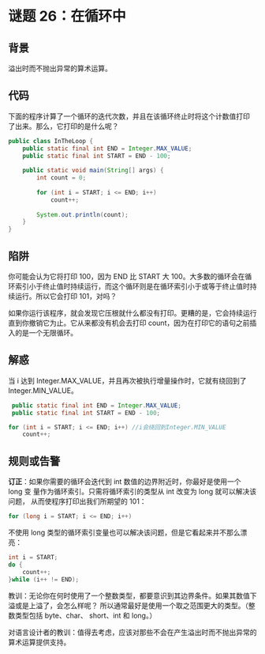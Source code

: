 # 谜题 26：在循环中

## 背景

溢出时而不抛出异常的算术运算。

## 代码

下面的程序计算了一个循环的迭代次数，并且在该循环终止时将这个计数值打印 了出来。那么，它打印的是什么呢？ 

```java
public class InTheLoop {
    public static final int END = Integer.MAX_VALUE;
    public static final int START = END - 100; 
 
    public static void main(String[] args) {
        int count = 0;
 
        for (int i = START; i <= END; i++)
            count++;
 
        System.out.println(count);
    }
}
```

## 陷阱

你可能会认为它将打印 100，因为 END 比 START 大 100。大多数的循环会在循环索引小于终止值时持续运行，而这个循环则是在循环索引小于或等于终止值时持续运行。所以它会打印 101，对吗？   

如果你运行该程序，就会发现它压根就什么都没有打印。更糟的是，它会持续运行直到你撤销它为止。它从来都没有机会去打印 count，因为在打印它的语句之前插入的是一个无限循环。 

## 解惑

当 i 达到 Integer.MAX_VALUE，并且再次被执行增量操作时，它就有绕回到了 Integer.MIN_VALUE。 

```java
 public static final int END = Integer.MAX_VALUE;
 public static final int START = END - 100; 

for (int i = START; i <= END; i++) //i会绕回到Integer.MIN_VALUE
    count++;
```

## 规则或告警

**订正**：如果你需要的循环会迭代到 int 数值的边界附近时，你最好是使用一个 long 变 量作为循环索引。只需将循环索引的类型从 int 改变为 long 就可以解决该问题， 从而使程序打印出我们所期望的 101： 

```java
for (long i = START; i <= END; i++) 
```

不使用 long 类型的循环索引变量也可以解决该问题，但是它看起来并不那么漂亮：

```java
int i = START; 
do { 
    count++; 
}while (i++ != END);
```

教训：无论你在何时使用了一个整数类型，都要意识到其边界条件。如果其数值下溢或是上溢了，会怎么样呢？ 所以通常最好是使用一个取之范围更大的类型。（整数类型包括 byte、char、 short、int 和 long。） 

对语言设计者的教训：值得去考虑，应该对那些不会在产生溢出时而不抛出异常的算术运算提供支持。

